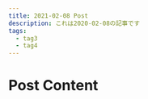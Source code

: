 ```yaml
---
title: 2021-02-08 Post
description: これは2020-02-08の記事です
tags:
  - tag3
  - tag4
---
```


# Post Content
